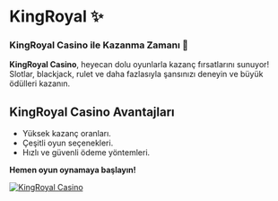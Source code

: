 # KingRoyal ✨

### **KingRoyal Casino ile Kazanma Zamanı 🎰**  
**KingRoyal Casino**, heyecan dolu oyunlarla kazanç fırsatlarını sunuyor! Slotlar, blackjack, rulet ve daha fazlasıyla şansınızı deneyin ve büyük ödülleri kazanın.  

## KingRoyal Casino Avantajları  
- Yüksek kazanç oranları.  
- Çeşitli oyun seçenekleri.  
- Hızlı ve güvenli ödeme yöntemleri.  

**Hemen oyun oynamaya başlayın!**  

<a href="https://t.me/+lr-TNRFBi05kOTQ6" target="_blank"><img src="https://i.hizliresim.com/1d7hvuc.png" alt="KingRoyal Casino" style="max-width: 100%;"></a>  
